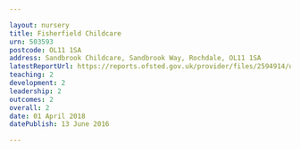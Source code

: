 ```yaml
---

layout: nursery
title: Fisherfield Childcare
urn: 503593
postcode: OL11 1SA
address: Sandbrook Childcare, Sandbrook Way, Rochdale, OL11 1SA
latestReportUrl: https://reports.ofsted.gov.uk/provider/files/2594914/urn/503593.pdf
teaching: 2
development: 2
leadership: 2
outcomes: 2
overall: 2
date: 01 April 2018 
datePublish: 13 June 2016

---
```

